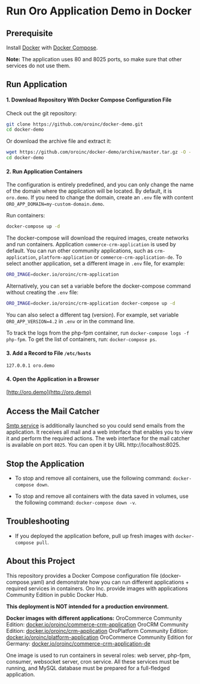 # Run Oro Application Demo in Docker

## Prerequisite

Install [Docker](https://docs.docker.com/engine/install/) with [Docker Compose](https://docs.docker.com/compose/install/).

**Note:** The application uses 80 and 8025 ports, so make sure that other services do not use them.

## Run Application

#### 1. Download Repository With Docker Compose Configuration File

Check out the git repository:
```bash
git clone https://github.com/oroinc/docker-demo.git
cd docker-demo
```
Or download the archive file and extract it:
```bash
wget https://github.com/oroinc/docker-demo/archive/master.tar.gz -O - | tar -xzf -
cd docker-demo
```

#### 2. Run Application Containers

The configuration is entirely predefined, and you can only change the name of the domain where the application will be located. By default, it is `oro.demo`. If you need to change the domain, create an `.env` file with content `ORO_APP_DOMAIN=my-custom-domain.demo`.

Run containers:
```bash
docker-compose up -d
```

The docker-compose will download the required images, create networks and run containers.
Application `commerce-crm-application` is used by default.
You can run other community applications, such as `crm-application`, `platform-application` or `commerce-crm-application-de`.
To select another application, set a different image in `.env` file, for example:
```bash
ORO_IMAGE=docker.io/oroinc/crm-application
```
Alternatively, you can set a variable before the docker-compose command without creating the `.env` file:
```bash
ORO_IMAGE=docker.io/oroinc/crm-application docker-compose up -d
```
You can also select a different tag (version). For example, set variable `ORO_APP_VERSION=4.2` in `.env` or in the command line.

To track the logs from the php-fpm container, run `docker-compose logs -f php-fpm`. To get the list of containers, run: `docker-compose ps`.

#### 3. Add a Record to File `/etc/hosts`

```
127.0.0.1 oro.demo
```

#### 4. Open the Application in a Browser

[http://oro.demo](http://oro.demo)

## Access the Mail Catcher

[Smtp service](https://github.com/mailhog/MailHog) is additionally launched so you could send emails from the application. It receives all mail and a web interface that enables you to view it and perform the required actions. The web interface for the mail catcher is available on port `8025`. You can open it by URL http://localhost:8025.

## Stop the Application

- To stop and remove all containers, use the following command: `docker-compose down`.

- To stop and remove all containers with the data saved in volumes, use the following command: `docker-compose down -v`.

## Troubleshooting

- If you deployed the application before, pull up fresh images with `docker-compose pull`.

## About this Project

This repository provides a Docker Compose configuration file (docker-compose.yaml) and demonstrate how you can run different applications + required services in containers. Oro Inc. provide images with applications Community Edition in public Docker Hub.

**This deployment is NOT intended for a production environment.**

**Docker images with different applications:**
OroCommerce Community Edition: [docker.io/oroinc/commerce-crm-application](https://hub.docker.com/r/oroinc/commerce-crm-application)
OroCRM Community Edition: [docker.io/oroinc/crm-application](https://hub.docker.com/r/oroinc/crm-application)
OroPlatform Community Edition: [docker.io/oroinc/platform-application](https://hub.docker.com/r/oroinc/platform-application)
OroCommerce Community Edition for Germany: [docker.io/oroinc/commerce-crm-application-de](https://hub.docker.com/r/oroinc/commerce-crm-application-de)


One image is used to run containers in several roles: web server, php-fpm, consumer, websocket server, cron service.
All these services must be running, and MySQL database must be prepared for a full-fledged application.
